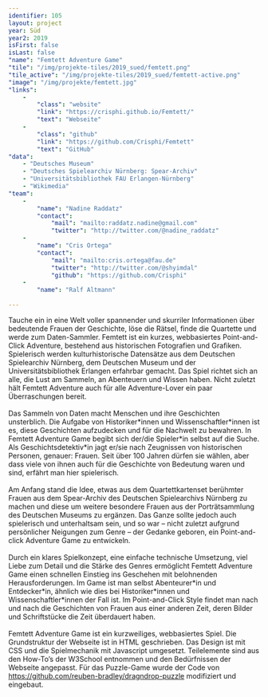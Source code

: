 ```yaml
---
identifier: 105
layout: project
year: Süd
year2: 2019
isFirst: false
isLast: false
"name": "Femtett Adventure Game"
"tile": "/img/projekte-tiles/2019_sued/femtett.png"
"tile_active": "/img/projekte-tiles/2019_sued/femtett-active.png"
"image": "/img/projekte/femtett.jpg"
"links":
    -
        "class": "website"
        "link": "https://crisphi.github.io/Femtett/"
        "text": "Webseite"
    -
        "class": "github"
        "link": "https://github.com/Crisphi/Femtett"
        "text": "GitHub"
"data":
    - "Deutsches Museum"
    - "Deutsches Spielearchiv Nürnberg: Spear-Archiv"
    - "Universitätsbibliothek FAU Erlangen-Nürnberg"
    - "Wikimedia"
"team":
    -
        "name": "Nadine Raddatz"
        "contact":
            "mail": "mailto:raddatz.nadine@gmail.com"
            "twitter": "http://twitter.com/@nadine_raddatz"
    -
        "name": "Cris Ortega"
        "contact":
            "mail": "mailto:cris.ortega@fau.de"
            "twitter": "http://twitter.com/@shyimdal"
            "github": "https://github.com/Crisphi"
    -
        "name": "Ralf Altmann"
           
---
```

Tauche ein in eine Welt voller spannender und skurriler Informationen über bedeutende Frauen der Geschichte, löse die Rätsel, finde die Quartette und werde zum Daten-Sammler. Femtett ist ein kurzes, webbasiertes Point-and-Click Adventure, bestehend aus historischen Fotografien und Grafiken. Spielerisch werden kulturhistorische Datensätze aus dem Deutschen Spielearchiv Nürnberg, dem Deutschen Museum und der Universitätsbibliothek Erlangen erfahrbar gemacht. Das Spiel richtet sich an alle, die Lust am Sammeln, an Abenteuern und Wissen haben. Nicht zuletzt hält Femtett Adventure auch für alle Adventure-Lover ein paar Überraschungen bereit.
<br/><br/>
Das Sammeln von Daten macht Menschen und ihre Geschichten unsterblich. Die Aufgabe von Historiker\*innen und Wissenschaftler\*innen ist es, diese Geschichten aufzudecken und für die Nachwelt zu bewahren. In Femtett Adventure Game begibt sich der/die Spieler\*in selbst auf die Suche. Als Geschichtsdetektiv\*in jagt er/sie nach Zeugnissen von historischen Personen, genauer: Frauen. Seit über 100 Jahren dürfen sie wählen, aber dass viele von ihnen auch für die Geschichte von Bedeutung waren und sind, erfährt man hier spielerisch.
<br/><br/>
Am Anfang stand die Idee, etwas aus dem Quartettkartenset berühmter Frauen aus dem Spear-Archiv des Deutschen Spielearchivs Nürnberg zu machen und diese um weitere besondere Frauen aus der Porträtsammlung des Deutschen Museums zu ergänzen. Das Ganze sollte jedoch auch spielerisch und unterhaltsam sein, und so war – nicht zuletzt aufgrund persönlicher Neigungen zum Genre – der Gedanke geboren, ein Point-and-click Adventure Game zu entwickeln.
<br/><br/>
Durch ein klares Spielkonzept, eine einfache technische Umsetzung, viel Liebe zum Detail und die Stärke des Genres ermöglicht Femtett Adventure Game einen schnellen Einstieg ins Geschehen mit belohnenden Herausforderungen. Im Game ist man selbst Abenteurer\*in und Entdecker\*in, ähnlich wie dies bei Historiker\*innen und Wissenschaftler\*innen der Fall ist. Im Point-and-Click Style findet man nach und nach die Geschichten von Frauen aus einer anderen Zeit, deren Bilder und Schriftstücke die Zeit überdauert haben.
<br/><br/>
Femtett Adventure Game ist ein kurzweiliges, webbasiertes Spiel. Die Grundstruktur der Webseite ist in HTML geschrieben. Das Design ist mit CSS und die Spielmechanik mit Javascript umgesetzt. Teilelemente sind aus den How-To’s der W3School entnommen und den Bedürfnissen der Webseite angepasst. Für das Puzzle-Game wurde der Code von <a href="https://github.com/reuben-bradley/dragndrop-puzzle" target="_blank">https://github.com/reuben-bradley/dragndrop-puzzle</a> modifiziert und eingebaut.